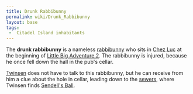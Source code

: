 ```yaml
---
title: Drunk Rabbibunny
permalink: wiki/Drunk_Rabbibunny
layout: base
tags:
 -  Citadel Island inhabitants
---
```


The **drunk rabbibunny** is a nameless
[rabbibunny](rabbibunny "wikilink") who sits in [Chez
Luc](Chez_Luc "wikilink") at the beginning of [Little Big Adventure
2](Little_Big_Adventure_2 "wikilink"). The rabbibunny is injured,
because he once fell down the hall in the pub's cellar.

[Twinsen](Twinsen "wikilink") does not have to talk to this rabbibunny,
but he can receive from him a clue about the hole in cellar, leading
down to the [sewers](Citadel_Island_sewers "wikilink"), where Twinsen
finds [Sendell's Ball](Sendell's_Ball "wikilink").
